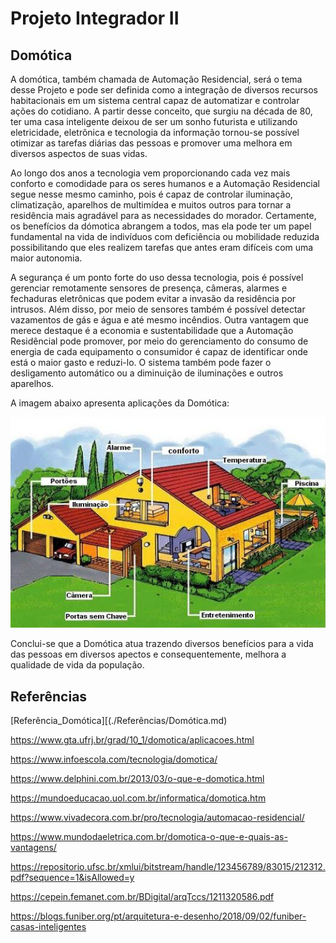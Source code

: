  # Projeto Integrador II
## Domótica
A domótica, também chamada de Automação Residencial, será o tema desse Projeto e pode ser definida como a integração de diversos recursos habitacionais em um sistema central capaz de automatizar e controlar ações do cotidiano. A partir desse conceito, que surgiu na década de 80, ter uma casa inteligente deixou de ser um sonho futurista e utilizando eletricidade, eletrônica e tecnologia da informação tornou-se possível otimizar as tarefas diárias das pessoas e promover uma melhora em diversos aspectos de suas vidas.

Ao longo dos anos a tecnologia vem proporcionando cada vez mais conforto e comodidade para os seres humanos e a Automação Residencial segue nesse mesmo caminho, pois é capaz de controlar iluminação, climatização, aparelhos de multimídea e muitos outros para tornar a residência mais agradável para as necessidades do morador. Certamente, os benefícios da dómotica abrangem a todos, mas ela pode ter um papel fundamental na vida de indivíduos com deficiência ou mobilidade reduzida possibilitando que eles realizem tarefas que antes eram difíceis com uma maior autonomia.

 A segurança é um ponto forte do uso dessa tecnologia, pois é possível gerenciar remotamente sensores de presença, câmeras, alarmes e fechaduras eletrônicas que podem evitar a invasão da residência por intrusos. Além disso, por meio de sensores também é possível detectar vazamentos de gás e água e até mesmo incêndios. Outra vantagem que merece destaque é a economia e sustentabilidade que a Automação Residêncial pode promover, por meio do gerenciamento do consumo de energia de cada equipamento o consumidor é capaz de identificar onde está o maior gasto e reduzi-lo. O sistema também pode fazer o desligamento automático ou a diminuição de iluminações e outros aparelhos.  

A imagem abaixo apresenta aplicações da Domótica:

![Domótica](./Imagens/domotica.PNG)

Conclui-se que a Domótica atua trazendo diversos benefícios para a vida das pessoas em diversos apectos e consequentemente, melhora a qualidade de vida da população. 

## Referências

[Referência_Domótica][(./Referências/Domótica.md)

<https://www.gta.ufrj.br/grad/10_1/domotica/aplicacoes.html>

<https://www.infoescola.com/tecnologia/domotica/>

<https://www.delphini.com.br/2013/03/o-que-e-domotica.html>

<https://mundoeducacao.uol.com.br/informatica/domotica.htm>

<https://www.vivadecora.com.br/pro/tecnologia/automacao-residencial/>

<https://www.mundodaeletrica.com.br/domotica-o-que-e-quais-as-vantagens/>

<https://repositorio.ufsc.br/xmlui/bitstream/handle/123456789/83015/212312.pdf?sequence=1&isAllowed=y>

<https://cepein.femanet.com.br/BDigital/arqTccs/1211320586.pdf>

<https://blogs.funiber.org/pt/arquitetura-e-desenho/2018/09/02/funiber-casas-inteligentes>
